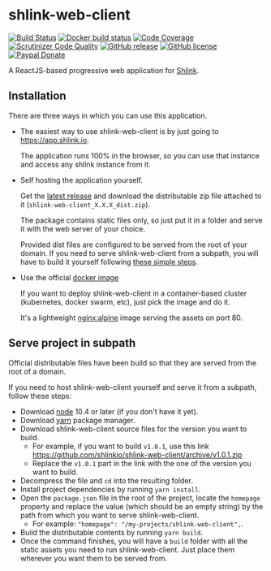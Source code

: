 # shlink-web-client

[![Build Status](https://img.shields.io/travis/shlinkio/shlink-web-client.svg?style=flat-square)](https://travis-ci.org/shlinkio/shlink-web-client)
[![Docker build status](https://img.shields.io/docker/build/shlinkio/shlink-web-client.svg?style=flat-square)](https://hub.docker.com/r/shlinkio/shlink-web-client/)
[![Code Coverage](https://img.shields.io/scrutinizer/coverage/g/shlinkio/shlink-web-client.svg?style=flat-square)](https://scrutinizer-ci.com/g/shlinkio/shlink-web-client/?branch=master)
[![Scrutinizer Code Quality](https://img.shields.io/scrutinizer/g/shlinkio/shlink-web-client.svg?style=flat-square)](https://scrutinizer-ci.com/g/shlinkio/shlink-web-client/?branch=master)
[![GitHub release](https://img.shields.io/github/release/shlinkio/shlink-web-client.svg?style=flat-square)](https://github.com/shlinkio/shlink-web-client/releases/latest)
[![GitHub license](https://img.shields.io/github/license/shlinkio/shlink-web-client.svg?style=flat-square)](https://github.com/shlinkio/shlink-web-client/blob/master/LICENSE)
[![Paypal Donate](https://img.shields.io/badge/Donate-paypal-blue.svg?style=flat-square&logo=paypal&colorA=cccccc)](https://acel.me/donate)

A ReactJS-based progressive web application for [Shlink](https://shlink.io).

## Installation

There are three ways in which you can use this application.

* The easiest way to use shlink-web-client is by just going to https://app.shlink.io.

    The application runs 100% in the browser, so you can use that instance and access any shlink instance from it.

* Self hosting the application yourself.

    Get the [latest release](https://github.com/shlinkio/shlink-web-client/releases/latest) and download the distributable zip file attached to it (`shlink-web-client_X.X.X_dist.zip`).

    The package contains static files only, so just put it in a folder and serve it with the web server of your choice.

    Provided dist files are configured to be served from the root of your domain. If you need to serve shlink-web-client from a subpath, you will have to build it yourself following [these simple steps](#serve-shlink-in-subpath).

* Use the official [docker image](https://hub.docker.com/r/shlinkio/shlink-web-client/)

    If you want to deploy shlink-web-client in a container-based cluster (kubernetes, docker swarm, etc), just pick the image and do it.

    It's a lightweight [nginx:alpine](https://hub.docker.com/r/library/nginx/) image serving the assets on port 80.

## Serve project in subpath

Official distributable files have been build so that they are served from the root of a domain.

If you need to host shlink-web-client yourself and serve it from a subpath, follow these steps:

* Download [node](https://nodejs.org/en/download/package-manager/) 10.4 or later (if you don't have it yet).
* Download [yarn](https://yarnpkg.com/en/docs/install) package manager.
* Download shlink-web-client source files for the version you want to build.
    * For example, if you want to build `v1.0.1`, use this link https://github.com/shlinkio/shlink-web-client/archive/v1.0.1.zip
    * Replace the `v1.0.1` part in the link with the one of the version you want to build.
* Decompress the file and `cd` into the resulting folder.
* Install project dependencies by running `yarn install`.
* Open the `package.json` file in the root of the project, locate the `homepage` property and replace the value (which should be an empty string) by the path from which you want to serve shlink-web-client.
    * For example: `"homepage": "/my-projects/shlink-web-client",`.
* Build the distributable contents by running `yarn build`.
* Once the command finishes, you will have a `build` folder with all the static assets you need to run shlink-web-client. Just place them wherever you want them to be served from.
